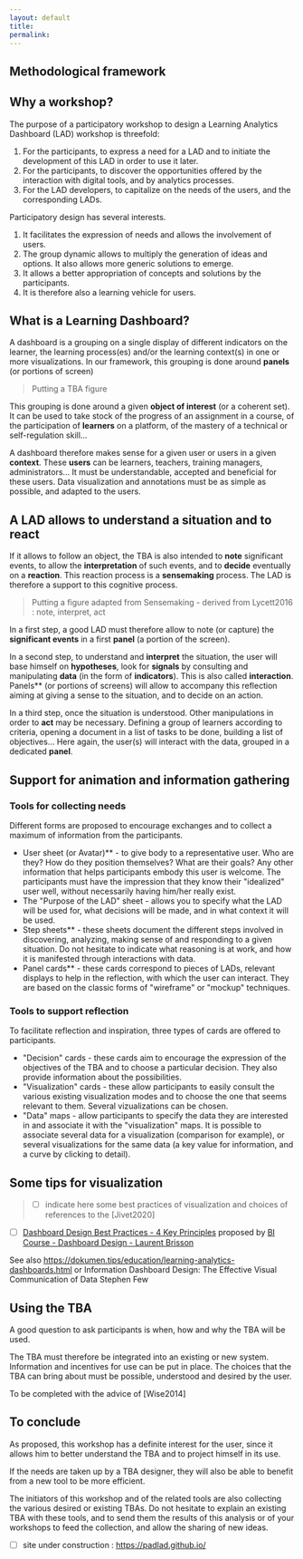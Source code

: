 ```yaml
---
layout: default
title:
permalink:
---
```

## Methodological framework

## Why a workshop?
The purpose of a participatory workshop to design a Learning Analytics Dashboard (LAD) workshop is threefold:
1. For the participants, to express a need for a LAD and to initiate the development of this LAD in order to use it later.
2. For the participants, to discover the opportunities offered by the interaction with digital tools, and by analytics processes.
3. For the LAD developers, to capitalize on the needs of the users, and the corresponding LADs.

Participatory design has several interests.
1. It facilitates the expression of needs and allows the involvement of users.
2. The group dynamic allows to multiply the generation of ideas and options. It also allows more generic solutions to emerge.
3. It allows a better appropriation of concepts and solutions by the participants.
4. It is therefore also a learning vehicle for users.

## What is a Learning Dashboard?
A dashboard is a grouping on a single display of different indicators on the learner, the learning process(es) and/or the learning context(s) in one or more visualizations.
In our framework, this grouping is done around **panels** (or portions of screen)

> Putting a TBA figure

This grouping is done around a given **object of interest** (or a coherent set). It can be used to take stock of the progress of an assignment in a course, of the participation of **learners** on a platform, of the mastery of a technical or self-regulation skill...

A dashboard therefore makes sense for a given user or users in a given **context**. These **users** can be learners, teachers, training managers, administrators...  It must be understandable, accepted and beneficial for these users. Data visualization and annotations must be as simple as possible, and adapted to the users.

## A LAD allows to understand a situation and to react

If it allows to follow an object, the TBA is also intended to **note** significant events, to allow the **interpretation** of such events, and to **decide** eventually on a **reaction**. This reaction process is a **sensemaking** process. The LAD is therefore a support to this cognitive process.

> Putting a figure adapted from Sensemaking - derived from Lycett2016 : note, interpret, act

In a first step, a good LAD must therefore allow to note (or capture) the **significant events** in a first **panel** (a portion of the screen).

In a second step, to understand and **interpret** the situation, the user will base himself on **hypotheses**, look for **signals** by consulting and manipulating **data** (in the form of **indicators**). This is also called **interaction**. Panels** (or portions of screens) will allow to accompany this reflection aiming at giving a sense to the situation, and to decide on an action.

In a third step, once the situation is understood. Other manipulations in order to **act** may be necessary. Defining a group of learners according to criteria, opening a document in a list of tasks to be done, building a list of objectives... Here again, the user(s) will interact with the data, grouped in a dedicated **panel**.

## Support for animation and information gathering  

### Tools for collecting needs
Different forms are proposed to encourage exchanges and to collect a maximum of information from the participants.
* User sheet (or Avatar)** - to give body to a representative user. Who are they? How do they position themselves? What are their goals? Any other information that helps participants embody this user is welcome.
The participants must have the impression that they know their "idealized" user well, without necessarily having him/her really exist.  
* The "Purpose of the LAD" sheet - allows you to specify what the LAD will be used for, what decisions will be made, and in what context it will be used.
* Step sheets** - these sheets document the different steps involved in discovering, analyzing, making sense of and responding to a given situation. Do not hesitate to indicate what reasoning is at work, and how it is manifested through interactions with data.
* Panel cards** - these cards correspond to pieces of LADs, relevant displays to help in the reflection, with which the user can interact. They are based on the classic forms of "wireframe" or "mockup" techniques.

### Tools to support reflection
To facilitate reflection and inspiration, three types of cards are offered to participants.
* "Decision" cards - these cards aim to encourage the expression of the objectives of the TBA and to choose a particular decision. They also provide information about the possibilities.
* "Visualization" cards - these allow participants to easily consult the various existing visualization modes and to choose the one that seems relevant to them. Several vizualizations can be chosen.
* "Data" maps - allow participants to specify the data they are interested in and associate it with the "visualization" maps. It is possible to associate several data for a visualization (comparison for example), or several visualizations for the same data (a key value for information, and a curve by clicking to detail).

## Some tips for visualization

> - [ ] indicate here some best practices of visualization and choices of references to the [Jivet2020]
- [ ] [Dashboard Design Best Practices - 4 Key Principles](https://www.sisense.com/blog/4-design-principles-creating-better-dashboards/)
proposed by [BI Course - Dashboard Design - Laurent Brisson](https://formations.imt-atlantique.fr/bi/bi_tableaux_de_bord_conception.html)

See also https://dokumen.tips/education/learning-analytics-dashboards.html
or
Information Dashboard Design: The Effective Visual Communication of Data
Stephen Few

## Using the TBA

A good question to ask participants is when, how and why the TBA will be used.

The TBA must therefore be integrated into an existing or new system. Information and incentives for use can be put in place. The choices that the TBA can bring about must be possible, understood and desired by the user.

To be completed with the advice of [Wise2014]


## To conclude
As proposed, this workshop has a definite interest for the user, since it allows him to better understand the TBA and to project himself in its use.

If the needs are taken up by a TBA designer, they will also be able to benefit from a new tool to be more efficient.

The initiators of this workshop and of the related tools are also collecting the various desired or existing TBAs. Do not hesitate to explain an existing TBA with these tools, and to send them the results of this analysis or of your workshops to feed the collection, and allow the sharing of new ideas.

- [ ] site under construction : https://padlad.github.io/
